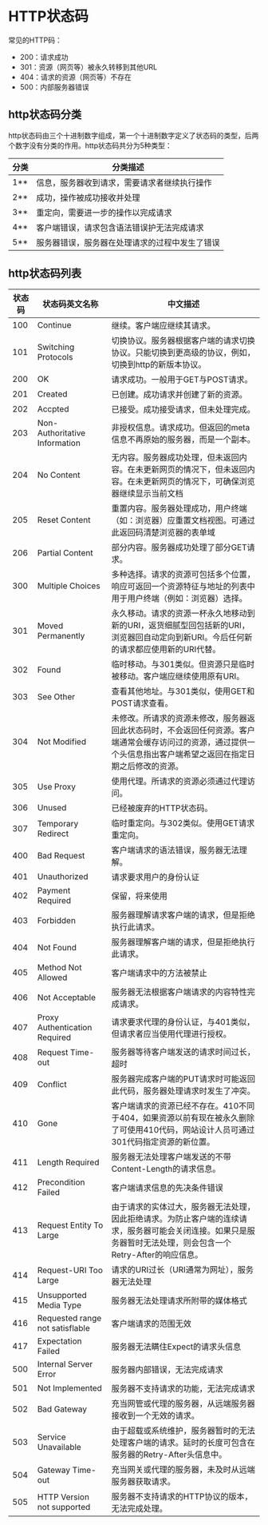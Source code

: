 # HTTP状态码

常见的HTTP码：

- 200：请求成功
- 301：资源（网页等）被永久转移到其他URL
- 404：请求的资源（网页等）不存在
- 500：内部服务器错误



## http状态码分类

http状态码由三个十进制数字组成，第一个十进制数字定义了状态码的类型，后两个数字没有分类的作用。http状态码共分为5种类型：

| 分类 | 分类描述                                       |
| ---- | ---------------------------------------------- |
| 1**  | 信息，服务器收到请求，需要请求者继续执行操作   |
| 2**  | 成功，操作被成功接收并处理                     |
| 3**  | 重定向，需要进一步的操作以完成请求             |
| 4**  | 客户端错误，请求包含语法错误护无法完成请求     |
| 5**  | 服务器错误，服务器在处理请求的过程中发生了错误 |



## http状态码列表

| 状态码 | 状态码英文名称                  | 中文描述                                                     |
| ------ | ------------------------------- | ------------------------------------------------------------ |
| 100    | Continue                        | 继续。客户端应继续其请求。                                   |
| 101    | Switching Protocols             | 切换协议。服务器根据客户端的请求切换协议。只能切换到更高级的协议，例如，切换到http的新版本协议。 |
| 200    | OK                              | 请求成功。一般用于GET与POST请求。                            |
| 201    | Created                         | 已创建。成功请求并创建了新的资源。                           |
| 202    | Accpted                         | 已接受。成功接受请求，但未处理完成。                         |
| 203    | Non-Authoritative  Information  | 非授权信息。请求成功。但返回的meta信息不再原始的服务器，而是一个副本。 |
| 204    | No Content                      | 无内容。服务器成功处理，但未返回内容。在未更新网页的情况下，但未返回内容。在未更新网页的情况下，可确保浏览器继续显示当前文档 |
| 205    | Reset Content                   | 重置内容。服务器处理成功，用户终端（如：浏览器）应重置文档视图。可通过此返回码清楚浏览器的表单域 |
| 206    | Partial Content                 | 部分内容。服务器成功处理了部分GET请求。                      |
| 300    | Multiple Choices                | 多种选择。请求的资源可包括多个位置，响应可返回一个资源特征与地址的列表中用于用户终端（例如：浏览器）选择。 |
| 301    | Moved Permanently               | 永久移动。请求的资源一杯永久地移动到新的URI，返货细腻型回包括新的URI，浏览器回自动定向到新URI。今后任何新的请求都应使用新的URI代替。 |
| 302    | Found                           | 临时移动。与301类似。但资源只是临时被移动。客户端应继续使用原有URI。 |
| 303    | See Other                       | 查看其他地址。与301类似，使用GET和POST请求查看。             |
| 304    | Not Modified                    | 未修改。所请求的资源未修改，服务器返回此状态码时，不会返回任何资源。客户端通常会缓存访问过的资源，通过提供一个头信息指出客户端希望之返回在指定日期之后修改的资源。 |
| 305    | Use Proxy                       | 使用代理。所请求的资源必须通过代理访问。                     |
| 306    | Unused                          | 已经被废弃的HTTP状态码。                                     |
| 307    | Temporary Redirect              | 临时重定向。与302类似。使用GET请求重定向。                   |
| 400    | Bad Request                     | 客户端请求的语法错误，服务器无法理解。                       |
| 401    | Unauthorized                    | 请求要求用户的身份认证                                       |
| 402    | Payment Required                | 保留，将来使用                                               |
| 403    | Forbidden                       | 服务器理解请求客户端的请求，但是拒绝执行此请求。             |
| 404    | Not Found                       | 服务器理解客户端的请求，但是拒绝执行此请求。                 |
| 405    | Method Not Allowed              | 客户端请求中的方法被禁止                                     |
| 406    | Not Acceptable                  | 服务器无法根据客户端请求的内容特性完成请求。                 |
| 407    | Proxy Authentication  Required  | 请求要求代理的身份认证，与401类似，但请求者应当使用代理进行授权。 |
| 408    | Request Time-out                | 服务器等待客户端发送的请求时间过长，超时                     |
| 409    | Conflict                        | 服务器完成客户端的PUT请求时可能返回此代码，服务器处理请求时发生了冲突。 |
| 410    | Gone                            | 客户端请求的资源已经不存在。410不同于404，如果资源以前有现在被永久删除了可使用410代码，网站设计人员可通过301代码指定资源的新位置。 |
| 411    | Length Required                 | 服务器无法处理客户端发送的不带Content-Length的请求信息。     |
| 412    | Precondition Failed             | 客户端请求信息的先决条件错误                                 |
| 413    | Request Entity To Large         | 由于请求的实体过大，服务器无法处理，因此拒绝请求。为防止客户端的连续请求，服务器可能会关闭连接。如果只是服务器暂时无法处理，则会包含一个Retry-After的响应信息。 |
| 414    | Request-URI Too Large           | 请求的URI过长（URI通常为网址），服务器无法处理               |
| 415    | Unsupported Media Type          | 服务器无法处理请求所附带的媒体格式                           |
| 416    | Requested range not satisflable | 客户端请求的范围无效                                         |
| 417    | Expectation Failed              | 服务器无法瞒住Expect的请求头信息                             |
| 500    | Internal Server Error           | 服务器内部错误，无法完成请求                                 |
| 501    | Not Implemented                 | 服务器不支持请求的功能，无法完成请求                         |
| 502    | Bad Gateway                     | 充当网管或代理的服务器，从远端服务器接收到一个无效的请求。   |
| 503    | Service Unavailable             | 由于超载或系统维护，服务器暂时的无法处理客户端的请求。延时的长度可包含在服务器的Retry-After头信息中。 |
| 504    | Gateway Time-out                | 充当网关或代理的服务器，未及时从远端服务器获取请求。         |
| 505    | HTTP Version not supported      | 服务器不支持请求的HTTP协议的版本，无法完成处理。             |